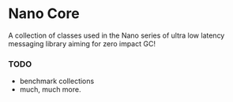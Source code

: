 # Nano Core

A collection of classes used in the Nano series of ultra low latency
messaging library aiming for zero impact GC!

### TODO
- benchmark collections
- much, much more.